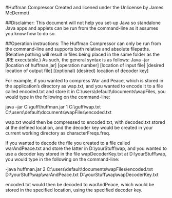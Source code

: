 #Huffman Compressor
Created and licened under the Unlicense by James McDermott

##Disclaimer:
This document will not help you set-up Java so standalone Java apps and applets can be run from the command-line as it assumes you know how to do so.

##Operation instructions:
The Huffman Compressor can only be run from the command-line and supports both relative and absolute filepaths. (Relative pathing will result in files being placed in the same folder as the JRE executable.) As such, the general syntax is as follows:
Java -jar [location of huffman.jar] [operation number] [location of input file] [desired location of output file] [(optional) (desired) location of decoder key]

For example, if you wanted to compress War and Peace, which is stored in the application’s directory as wap.txt, and you wanted to encode it to a file called encoded.txt and store it in C:\users\default\documents\wapFiles, you would type in the following on the command-line:

java –jar C:\guff\huffman.jar 1 C:\guff\wap.txt C:\users\default\documents\wapFiles\encoded.txt

wap.txt would then be compressed to encoded.txt, with decoded.txt stored at the defined location, and the decoder key would be created in your current working directory as characterFreqs.freq.

If you wanted to decode the file you created to a file called warAndPeace.txt and store the latter in D:\yourStuff\wap, and you wanted to use a decoder key stored in the file wapDecoderKey.txt at D:\yourStuff\wap, you would type in the following on the command-line:

-java huffman.jar 2 C:\users\default\documents\wapFiles\encoded.txt D:\yourStuff\wap\warAndPeace.txt D:\yourStuff\wap\wapDecoderKey.txt

encoded.txt would then be decoded to warAndPeace, which would be stored in the specified location, using the specified decoder key.
